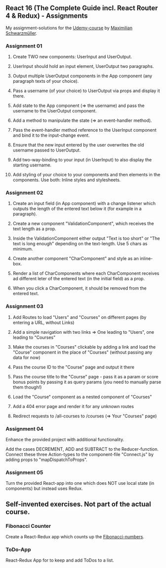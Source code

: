 ## React 16 (The Complete Guide incl. React Router 4 & Redux) - Assignments

My assignment-solutions for the [Udemy-course](https://www.udemy.com/react-the-complete-guide-incl-redux/) by [Maximilian Schwarzmüller](https://www.academind.com).

### Assignment 01

1. Create TWO new components: UserInput and UserOutput.

2. UserInput should hold an input element, UserOutput two paragraphs.

3. Output multiple UserOutput components in the App component (any paragraph texts of your choice).

4. Pass a username (of your choice) to UserOutput via props and display it there.

5. Add state to the App component (=> the username) and pass the username to the UserOutput component.

6. Add a method to manipulate the state (=> an event-handler method).

7. Pass the event-handler method reference to the UserInput component and bind it to the input-change event.

8. Ensure that the new input entered by the user overwrites the old username passed to UserOutput.

9. Add two-way-binding to your input (in UserInput) to also display the starting username.

10. Add styling of your choice to your components and then elements in the components. Use both: Inline styles and stylesheets.

### Assignment 02

1. Create an input field (in App component) with a change listener which outputs the length of the entered text below it (for example in a paragraph).

2. Create a new component "ValidationComponent", which receives the text length as a prop.

3. Inside the ValidationComponent either output "Text is too short" or "The text is long enough" depending on the text-length. Use 5 chars as minimum.

4. Create another component "CharComponent" and style as an inline-box.

5. Render a list of CharComponents where each CharComponent receives ad different leter of the entered text (in the initial field) as a prop.

6. When you click a CharComponent, it should be removed from the entered text.

### Assignment 03

1. Add Routes to load "Users" and "Courses" on different pages (by entering a URL, without Links)

2. Add a simple navigation with two links => One leading to "Users", one leading to "Courses"

3. Make the courses in "Courses" clickable by adding a link and load the "Course" component in the place of "Courses" (without passing any data for now)

4. Pass the course ID to the "Course" page and output it there

5. Pass the course title to the "Course" page - pass it as a param or score bonus points by passing it as query params (you need to manually parse them though!)

6. Load the "Course" component as a nested component of "Courses"

7. Add a 404 error page and render it for any unknown routes

8. Redirect requests to /all-courses to /courses (=> Your "Courses" page)

### Assignment 04

Enhance the provided project with additional functionality.

Add the cases DECREMENT, ADD and SUBTRACT to the Reducer-function.
Connect these three Action-types to the component-file "Connect.js" by adding props to "mapDispatchToProps".

### Assignment 05

Turn the provided React-app into one which does NOT use local state (in components) but instead uses Redux.

## Self-invented exercises. Not part of the actual course.

### Fibonacci Counter

Create a React-Redux app which counts up the [Fibonacci-numbers](https://en.wikipedia.org/wiki/Fibonacci_number).

### ToDo-App

React-Redux App for to keep and add ToDos to a list.
